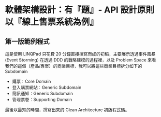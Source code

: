 # 軟體架構設計：有『題』- API 設計原則以『線上售票系統為例』

## 第一版範例程式

這是使用 LINQPad 只花費 20 分鐘直接撰寫而成的初稿，主要展示透過事件風暴 (Event Storming) 在透過 DDD 的戰略建模的過程裡，以及 Problem Space 來看我們的這個（產品/專案）的商業目標，我可以將這些商業目標拆分如下的 Subdomain

* 購票：Core Domain 
* 登入購票網站：Generic Subdomain 
* 簡訊通知：Generic Subdomain 
* 管理票卷：Supporting Domain

最後以最短的時間，撰寫出來的 Clean Architecture 初版程式碼。